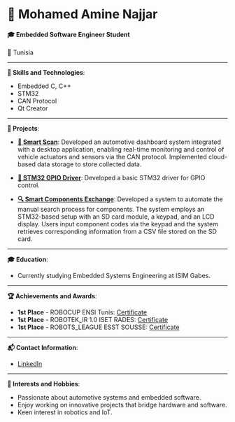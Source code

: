 # 👋 Mohamed Amine Najjar

#### 🎓 Embedded Software Engineer Student

📍 Tunisia

---

**🔧 Skills and Technologies**:
- Embedded C, C++
- STM32
- CAN Protocol
- Qt Creator

---

**💼 Projects**:
- **[🚗 Smart Scan](https://github.com/mohamedaminenajjar/smart_scan_project)**:
  Developed an automotive dashboard system integrated with a desktop application, enabling real-time monitoring and control of vehicle actuators and sensors via the CAN protocol. Implemented cloud-based data storage to store collected data.
  
- **[🔌 STM32 GPIO Driver](https://github.com/mohamedaminenajjar/stm32-gpio-driver)**:
  Developed a basic STM32 driver for GPIO control.
  
- **[🔍 Smart Components Exchange](https://github.com/mohamedaminenajjar/smart-components-exchange)**:
  Developed a system to automate the manual search process for components. The system employs an STM32-based setup with an SD card module, a keypad, and an LCD display. Users input component codes via the keypad and the system retrieves corresponding information from a CSV file stored on the SD card.

---

**🎓 Education**:
- Currently studying Embedded Systems Engineering at ISIM Gabes.

---

**🏆 Achievements and Awards**:
- **1st Place** - ROBOCUP ENSI Tunis: [Certificate](https://drive.google.com/file/d/1Mw7Y7K8i8AIiVjHqVQ3-cesJNt4vvo3i/view)
- **1st Place** - ROBOTEK_IR 1.0 ISET RADES: [Certificate](https://drive.google.com/file/d/1BlpJfKy7VO1k3pAVe5OBODuosF4TOtIO/view)
- **1st Place** - ROBOTS_LEAGUE ESST SOUSSE: [Certificate](https://drive.google.com/file/d/1hyEO5XhcV2q-m8zmdmuXLjrz-qaG5f59/view)

---

**📬 Contact Information**:
- [LinkedIn](https://www.linkedin.com/in/mohamed-amine-najjar-2808a726b/)

---

**🌟 Interests and Hobbies**:
- Passionate about automotive systems and embedded software.
- Enjoy working on innovative projects that bridge hardware and software.
- Keen interest in robotics and IoT.

